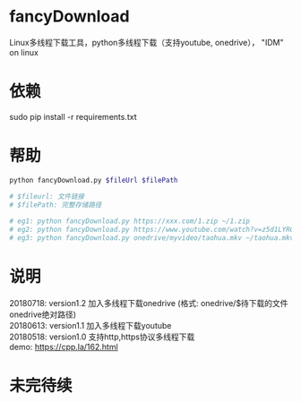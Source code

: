# fancyDownload
Linux多线程下载工具，python多线程下载（支持youtube, onedrive），  "IDM" on linux

# 依赖
sudo pip install -r requirements.txt

# 帮助
```bash
python fancyDownload.py $fileUrl $filePath

# $fileurl: 文件链接    
# $filePath: 完整存储路径
    
# eg1: python fancyDownload.py https://xxx.com/1.zip ~/1.zip
# eg2: python fancyDownload.py https://www.youtube.com/watch?v=z5d1LYRC-PA /download/jiayuan.mp4
# eg3: python fancyDownload.py onedrive/myvideo/taohua.mkv ~/taohua.mkv
```

# 说明
20180718: version1.2 加入多线程下载onedrive (格式: onedrive/$待下载的文件onedrive绝对路径)   
20180613: version1.1 加入多线程下载youtube    
20180518: version1.0 支持http,https协议多线程下载    
demo: https://cpp.la/162.html

# 未完待续
